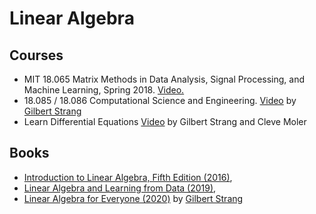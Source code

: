 # Linear Algebra #

## Courses ##
- MIT 18.065 Matrix Methods in Data Analysis, Signal Processing, and Machine Learning, Spring 2018. [Video.](https://www.youtube.com/playlist?list=PLUl4u3cNGP63oMNUHXqIUcrkS2PivhN3k) 
 - 18.085 / 18.086 Computational Science and Engineering. [Video](https://ocw.mit.edu/resources/res-18-010-a-2020-vision-of-linear-algebra-spring-2020/videos/) by [Gilbert Strang](http://math.mit.edu/~gs/)
 - Learn Differential Equations [Video](https://www.mathworks.com/academia/courseware/learn-differential-equations.html) by Gilbert Strang and Cleve Moler
## Books ##
- [Introduction to Linear Algebra, Fifth Edition (2016)](http://math.mit.edu/~gs/linearalgebra/), 
- [Linear Algebra and Learning from Data (2019)](http://math.mit.edu/~gs/learningfromdata/), 
- [Linear Algebra for Everyone (2020)](http://math.mit.edu/~gs/everyone/) by [Gilbert Strang](http://math.mit.edu/~gs/)
